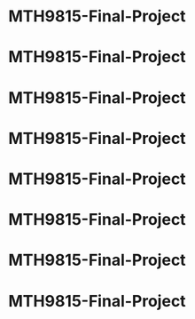 # MTH9815-Final-Project
# MTH9815-Final-Project
# MTH9815-Final-Project
# MTH9815-Final-Project
# MTH9815-Final-Project
# MTH9815-Final-Project
# MTH9815-Final-Project
# MTH9815-Final-Project
